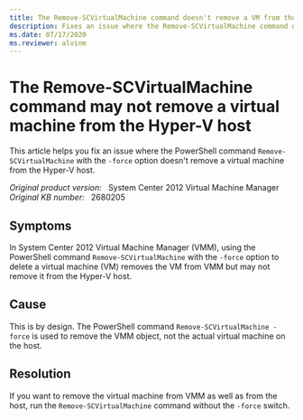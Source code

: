 ```yaml
---
title: The Remove-SCVirtualMachine command doesn't remove a VM from the Hyper-V host
description: Fixes an issue where the Remove-SCVirtualMachine command doesn't remove a VM from the Hyper-V host.
ms.date: 07/17/2020
ms.reviewer: alvinm
---
```

# The Remove-SCVirtualMachine command may not remove a virtual machine from the Hyper-V host

This article helps you fix an issue where the PowerShell command `Remove-SCVirtualMachine` with the `-force` option doesn't remove a virtual machine from the Hyper-V host.

_Original product version:_ &nbsp; System Center 2012 Virtual Machine Manager  
_Original KB number:_ &nbsp; 2680205

## Symptoms

In System Center 2012 Virtual Machine Manager (VMM), using the PowerShell command `Remove-SCVirtualMachine` with the `-force` option to delete a virtual machine (VM) removes the VM from VMM but may not remove it from the Hyper-V host.

## Cause

This is by design. The PowerShell command `Remove-SCVirtualMachine -force` is used to remove the VMM object, not the actual virtual machine on the host.

## Resolution

If you want to remove the virtual machine from VMM as well as from the host, run the `Remove-SCVirtualMachine` command without the `-force` switch.
